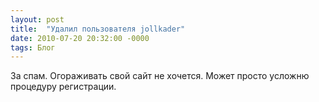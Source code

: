 ```yaml
---
layout: post
title:  "Удалил пользователя jollkader"
date: 2010-07-20 20:32:00 -0000
tags: Блог
---
```


За спам. Огораживать свой сайт не хочется. Может просто усложню процедуру регистрации.
